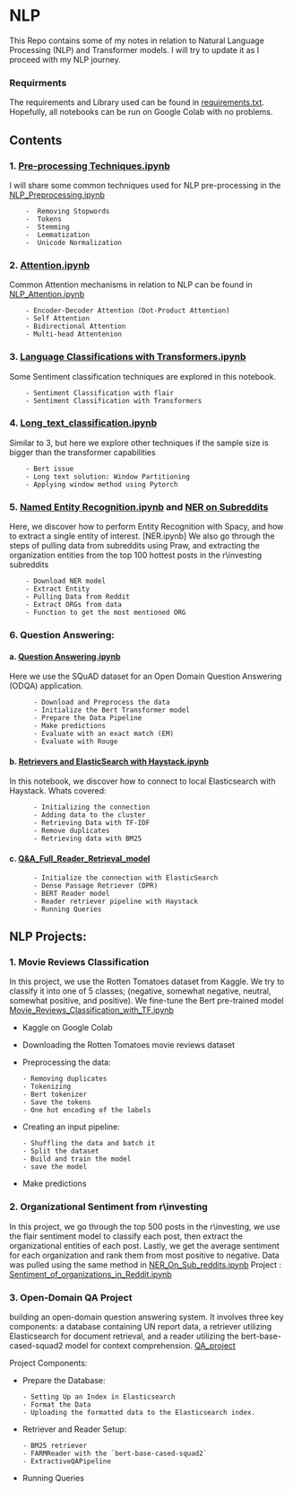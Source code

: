 
# NLP
This Repo contains some of my notes in relation to Natural Language Processing (NLP) and Transformer models. I will try to update it as I proceed with my NLP journey.

### Requirments
The requirements and Library used can be found in [requirements.txt](https://github.com/Azizkhaled/NLP-with-Aziz/blob/main/requirements.txt). Hopefully, all notebooks can be run on Google Colab with no problems. 

## Contents
### 1. [Pre-processing Techniques.ipynb](https://github.com/Azizkhaled/NLP/blob/main/NLP_Preprocessing.ipynb)
I will share some common techniques used for NLP pre-processing in the 
[NLP_Preprocessing.ipynb](https://github.com/Azizkhaled/NLP-with-Aziz/blob/main/NLP_Preprocessing.ipynb)
          
        -  Removing Stopwords
        -  Tokens
        -  Stemming
        -  Lemmatization
        -  Unicode Normalization
    

### 2. [Attention.ipynb](https://github.com/Azizkhaled/NLP/blob/main/NLP_Attention.ipynb)
Common Attention mechanisms in relation to NLP can be found in [NLP_Attention.ipynb](https://github.com/Azizkhaled/NLP-with-Aziz/blob/main/NLP_Attention.ipynb)

        - Encoder-Decoder Attention (Dot-Product Attention)
        - Self Attention
        - Bidirectional Attention
        - Multi-head Attentenion

### 3. [Language Classifications with Transformers.ipynb](https://github.com/Azizkhaled/NLP/tree/main/Text_Classification/NLP_Language_Classification_Flair_Transformers.ipynb)
Some Sentiment classification techniques are explored in this notebook. 
        
        - Sentiment Classification with flair
        - Sentiment Classification with Transformers

### 4. [Long_text_classification.ipynb](https://github.com/Azizkhaled/NLP/tree/main/Text_Classification/Long_text_classification.ipynb)
Similar to 3, but here we explore other techniques if the sample size is bigger than the transformer capabilities 
        
        - Bert issue
        - Long text solution: Window Partitioning
        - Applying window method using Pytorch

### 5. [Named Entity Recognition.ipynb](https://github.com/Azizkhaled/NLP-with-Aziz/blob/main/NER.ipynb) and [NER on Subreddits](https://github.com/Azizkhaled/NLP-with-Aziz/blob/main/NER_On_Sub_reddits.ipynb)
Here, we discover how to perform Entity Recognition with Spacy, and how to extract a single entity of interest. [NER.ipynb]
We also go through the steps of pulling data from subreddits using Praw, and extracting the organization entities from the top 100 hottest posts in the r\investing subreddits 

        - Download NER model
        - Extract Entity
        - Pulling Data from Reddit
        - Extract ORGs from data
        - Function to get the most mentioned ORG

### 6. Question Answering:

#### a. [Question Answering.ipynb](https://github.com/Azizkhaled/NLP/tree/main/Qustions%20and%20Answers%20models/Question_Answering.ipynb)
Here we use the SQuAD dataset for an Open Domain Question Answering (ODQA) application. 

          - Download and Preprocess the data 
          - Initialize the Bert Transformer model
          - Prepare the Data Pipeline
          - Make predictions
          - Evaluate with an exact match (EM)
          - Evaluate with Rouge 

#### b. [Retrievers and ElasticSearch with Haystack.ipynb](https://github.com/Azizkhaled/NLP/tree/main/Qustions%20and%20Answers%20models/Q&A_Elasticsearch_Haystack_Retrivers.ipynb) 
In this notebook, we discover how to connect to local Elasticsearch with Haystack. Whats covered:

          - Initializing the connection
          - Adding data to the cluster
          - Retrieving Data with TF-IDF
          - Remove duplicates
          - Retrieving data with BM25

#### c. [Q&A_Full_Reader_Retrieval_model](https://github.com/Azizkhaled/NLP/tree/main/Qustions%20and%20Answers%20models/Q&A_Full_Reader_Retrieval_model.ipynb) 

          - Initialize the connection with ElasticSearch
          - Dense Passage Retriever (DPR)
          - BERT Reader model
          - Reader retriever pipeline with Haystack
          - Running Queries
          
  

## NLP Projects: 
### 1. Movie Reviews Classification
In this project, we use the Rotten Tomatoes dataset from Kaggle. We try to classify it into one of 5 classes; (negative, somewhat negative, neutral, somewhat positive, and positive). 
We fine-tune the Bert pre-trained model 
[Movie_Reviews_Classification_with_TF.ipynb](https://github.com/Azizkhaled/NLP/tree/main/Projects/Movie%20Reviews%20Classification/Movie_Reviews_Classification_with_TF.ipynb)

  - Kaggle on Google Colab
  - Downloading the Rotten Tomatoes movie reviews dataset
  - Preprocessing the data:
    
        - Removing duplicates
        - Tokenizing
        - Bert tokenizer
        - Save the tokens
        - One hot encoding of the labels
      
  - Creating an input pipeline:
    
        - Shuffling the data and batch it
        - Split the dataset
        - Build and train the model
        - save the model
  - Make predictions

### 2. Organizational Sentiment from r\investing
In this project, we go through the top 500 posts in the r\investing, we use the flair sentiment model to classify each post, then extract the organizational entities of each post. Lastly, we get the average sentiment for each organization and rank them from most positive to negative. Data was pulled using the same method in [NER_On_Sub_reddits.ipynb](https://github.com/Azizkhaled/NLP/tree/main/Projects/Organizational%20Sentiment%20from%20r%5Cinvesting/NER_On_Sub_reddits.ipynb) 
Project : [Sentiment_of_organizations_in_Reddit.ipynb](https://github.com/Azizkhaled/NLP/tree/main/Projects/Organizational%20Sentiment%20from%20r%5Cinvesting/Sentiment_of_organizations_in_Reddit.ipynb)

### 3. Open-Domain QA Project

building an open-domain question answering system. It involves three key components: a database containing UN report data, a retriever utilizing Elasticsearch for document retrieval, and a reader utilizing the bert-base-cased-squad2 model for context comprehension. [QA_project](https://github.com/Azizkhaled/NLP_with_Aziz/Projects/QA_with_bert&ElasticSearch/QA_project.ipynb) 

Project Components:
  - Prepare the Database: 

        - Setting Up an Index in Elasticsearch
        - Format the Data
        - Uploading the formatted data to the Elasticsearch index.
  
  - Retriever and Reader Setup: 
       
        - BM25 retriever
        - FARMReader with the `bert-base-cased-squad2`
        - ExtractiveQAPipeline
  
  - Running Queries
